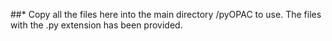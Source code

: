 ##* Copy all the files here into the main directory /pyOPAC to use. The files with the .py extension has been provided.
